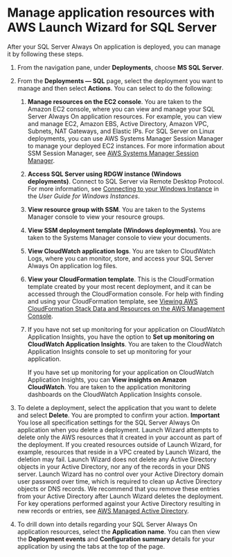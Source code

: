 # Manage application resources with AWS Launch Wizard for SQL Server<a name="launch-wizard-managing"></a>

After your SQL Server Always On application is deployed, you can manage it by following these steps\.

1. From the navigation pane, under **Deployments**, choose **MS SQL Server**\.

1. From the **Deployments — SQL** page, select the deployment you want to manage and then select **Actions**\. You can select to do the following:

   1. **Manage resources on the EC2 console**\. You are taken to the Amazon EC2 console, where you can view and manage your SQL Server Always On application resources\. For example, you can view and manage EC2, Amazon EBS, Active Directory, Amazon VPC, Subnets, NAT Gateways, and Elastic IPs\. For SQL Server on Linux deployments, you can use AWS Systems Manager Session Manager to manage your deployed EC2 instances\. For more information about SSM Session Manager, see [AWS Systems Manager Session Manager](https://docs.aws.amazon.com/systems-manager/latest/userguide/session-manager.html)\.

   1. **Access SQL Server using RDGW instance \(Windows deployments\)**\. Connect to SQL Server via Remote Desktop Protocol\. For more information, see [Connecting to your Windows Instance](https://docs.aws.amazon.com/AWSEC2/latest/WindowsGuide/connecting_to_windows_instance.htm) in the *User Guide for Windows Instances*\.

   1. **View resource group with SSM**\. You are taken to the Systems Manager console to view your resource groups\.

   1. **View SSM deployment template \(Windows deployments\)**\. You are taken to the Systems Manager console to view your documents\.

   1. **View CloudWatch application logs**\. You are taken to CloudWatch Logs, where you can monitor, store, and access your SQL Server Always On application log files\. 

   1. **View your CloudFormation template**\. This is the CloudFormation template created by your most recent deployment, and it can be accessed through the CloudFormation console\. For help with finding and using your CloudFormation template, see [Viewing AWS CloudFormation Stack Data and Resources on the AWS Management Console](https://docs.aws.amazon.com/AWSCloudFormation/latest/UserGuide/cfn-console-view-stack-data-resources.html)\.

   1. If you have not set up monitoring for your application on CloudWatch Application Insights, you have the option to **Set up monitoring on CloudWatch Application Insights**\. You are taken to the CloudWatch Application Insights console to set up monitoring for your application\. 

      If you have set up monitoring for your application on CloudWatch Application Insights, you can **View insights on Amazon CloudWatch**\. You are taken to the application monitoring dashboards on the CloudWatch Application Insights console\.

1. To delete a deployment, select the application that you want to delete and select **Delete**\. You are prompted to confirm your action\.
**Important**  
You lose all specification settings for the SQL Server Always On application when you delete a deployment\. Launch Wizard attempts to delete only the AWS resources that it created in your account as part of the deployment\. If you created resources outside of Launch Wizard, for example, resources that reside in a VPC created by Launch Wizard, the deletion may fail\. Launch Wizard does not delete any Active Directory objects in your Active Directory, nor any of the records in your DNS server\. Launch Wizard has no control over your Active Directory domain user password over time, which is required to clean up Active Directory objects or DNS records\. We recommend that you remove these entries from your Active Directory after Launch Wizard deletes the deployment\. For key operations performed against your Active Directory resulting in new records or entries, see [ AWS Managed Active Directory](launch-wizard-setting-up.md#launch-wizard-ad-managed)\.

1. To drill down into details regarding your SQL Server Always On application resources, select the **Application name**\. You can then view the **Deployment events** and **Configuration summary** details for your application by using the tabs at the top of the page\.
